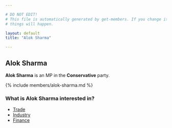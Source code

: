 ```yaml
---

# DO NOT EDIT!
# This file is automatically generated by get-members. If you change it, bad
# things will happen.

layout: default
title: "Alok Sharma"

---
```


## Alok Sharma

**Alok Sharma** is an MP in the **Conservative** party.

{% include members/alok-sharma.md %}

### What is Alok Sharma interested in?


* [Trade](/interests/trade.html)
* [Industry](/interests/industry.html)
* [Finance](/interests/finance.html)
